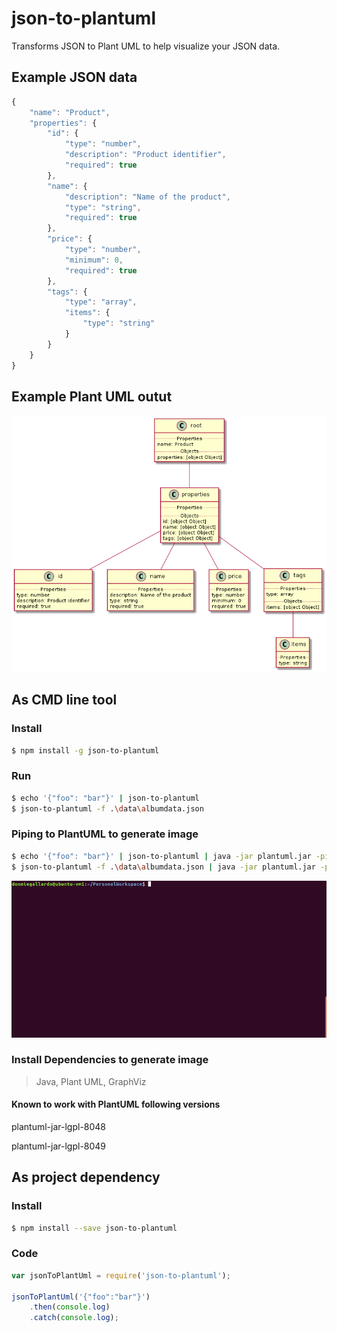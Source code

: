 # json-to-plantuml
Transforms JSON to Plant UML to help visualize your JSON data.


## Example JSON data
```javascript
{
    "name": "Product",
    "properties": {
        "id": {
            "type": "number",
            "description": "Product identifier",
            "required": true
        },
        "name": {
            "description": "Name of the product",
            "type": "string",
            "required": true
        },
        "price": {
            "type": "number",
            "minimum": 0,
            "required": true
        },
        "tags": {
            "type": "array",
            "items": {
                "type": "string"
            }
        }
    }
}

```

## Example Plant UML outut
![alt text](productdatabase.png)

## As CMD line tool

### Install
```bash
$ npm install -g json-to-plantuml
```

### Run
```bash
$ echo '{"foo": "bar"}' | json-to-plantuml
$ json-to-plantuml -f .\data\albumdata.json
```

### Piping to PlantUML to generate image
```bash
$ echo '{"foo": "bar"}' | json-to-plantuml | java -jar plantuml.jar -pipe > topo.png
$ json-to-plantuml -f .\data\albumdata.json | java -jar plantuml.jar -pipe > topo.png
```


![gif](jsontoplantuml.gif)


### Install Dependencies to generate image

> Java, Plant UML, GraphViz

#### Known to work with PlantUML following versions
plantuml-jar-lgpl-8048

plantuml-jar-lgpl-8049


## As project dependency

### Install
```bash
$ npm install --save json-to-plantuml
```

### Code
```javascript
var jsonToPlantUml = require('json-to-plantuml');

jsonToPlantUml('{"foo":"bar"}')
	.then(console.log)
	.catch(console.log);
```